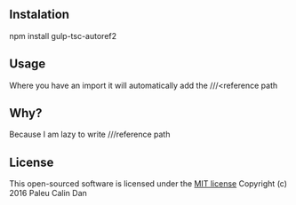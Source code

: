 ## Instalation

npm install gulp-tsc-autoref2

## Usage

Where you have an import it will automatically add the ///<reference path

## Why?

Because I am lazy to write ///reference path

## License

This open-sourced software is licensed under the [MIT license](http://opensource.org/licenses/MIT)
Copyright (c) 2016 Paleu Calin Dan

